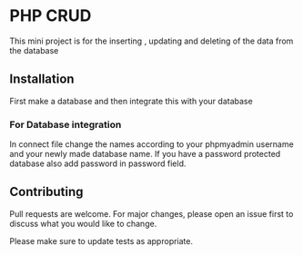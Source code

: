 # PHP CRUD

This mini project is for the inserting , updating and deleting of the data from the database
## Installation

First make a database and then integrate this with your database

### For Database integration
In connect file change the names according to your phpmyadmin username and your newly made database name. If you have a password protected database also add password in password field.



## Contributing
Pull requests are welcome. For major changes, please open an issue first to discuss what you would like to change.

Please make sure to update tests as appropriate.

